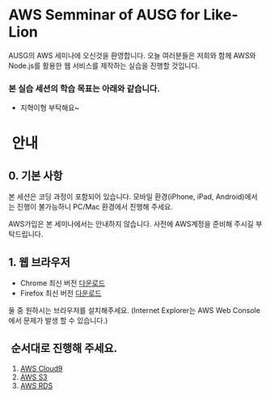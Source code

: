 # AWS Semminar of AUSG for Like-Lion

AUSG의 AWS 세미나에 오신것을 환영합니다. 오늘 여러분들은 저희와 함께 AWS와 Node.js를 활용한 웹 서비스를 제작하는 실습을 진행할 것입니다.

### 본 실습 세션의 학습 목표는 아래와 같습니다.

- 지혁이형 부탁해요~

#  안내

## 0. 기본 사항
본 세션은 코딩 과정이 포함되어 있습니다. 모바일 환경(iPhone, iPad, Android)에서는 진행이 불가능하니 PC/Mac 환경에서 진행해 주세요.

AWS가입은 본 세미나에서는 안내하지 않습니다. 사전에 AWS계정을 준비해 주시길 부탁드립니다.

## 1. 웹 브라우저
- Chrome 최신 버전 [다운로드](https://www.google.com/chrome/)
- Firefox 최신 버전 [다운로드](https://www.mozilla.org/ko/firefox/new/)

둘 중 원하시는 브라우저를 설치해주세요. (Internet Explorer는 AWS Web Console에서 문제가 발생 할 수 있습니다.)

##  순서대로 진행해 주세요.
1. [AWS Cloud9](1_C9/)
2. [AWS S3](2_S3/)
3. [AWS RDS](3_RDS/)
